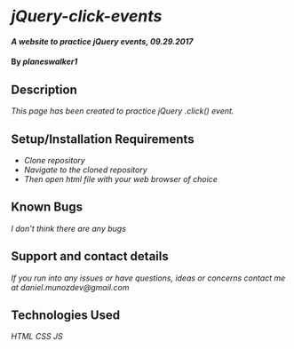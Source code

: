 # _jQuery-click-events_

#### _A website to practice jQuery events, 09.29.2017_

#### By _**planeswalker1**_

## Description

_This page has been created to practice jQuery .click() event._

## Setup/Installation Requirements

* _Clone repository_
* _Navigate to the cloned repository_
* _Then open html file with your web browser of choice_

## Known Bugs

_I don't think there are any bugs_

## Support and contact details

_If you run into any issues or have questions, ideas or concerns contact me at daniel.munozdev@gmail.com_

## Technologies Used

_HTML_
_CSS_
_JS_
